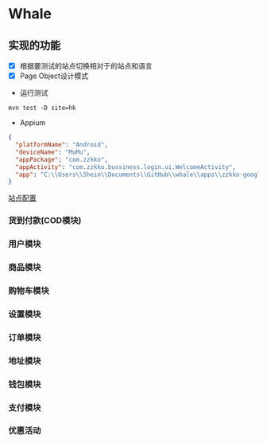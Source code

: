 # Whale

## 实现的功能
- [x] 根据要测试的站点切换相对于的站点和语言
- [x] Page Object设计模式

- 运行测试
```
mvn test -D site=hk
```

- Appium
```json
{
  "platformName": "Android",
  "deviceName": "MuMu",
  "appPackage": "com.zzkko",
  "appActivity": "com.zzkko.bussiness.login.ui.WelcomeActivity",
  "app": "C:\\Users\\Shein\\Documents\\GitHub\\whale\\apps\\zzkko-google-release.apk"
}
```

[站点配置](http://wiki.dotfashion.cn/pages/viewpage.action?pageId=22147546)

### 货到付款(COD模块)

### 用户模块

### 商品模块

### 购物车模块

### 设置模块

### 订单模块

### 地址模块

### 钱包模块

### 支付模块

### 优惠活动